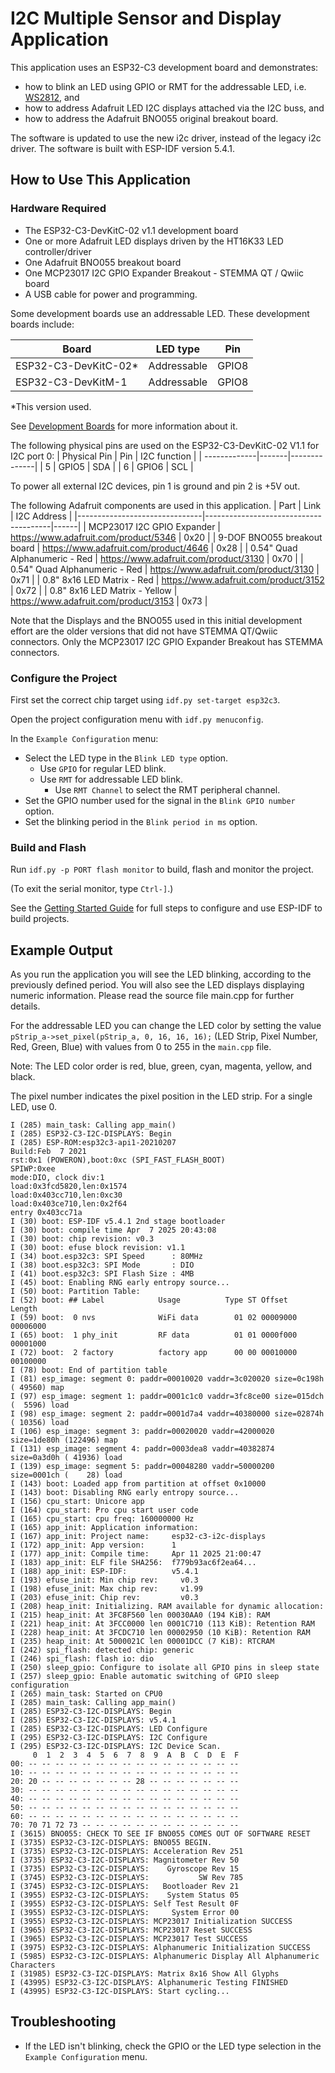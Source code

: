 # I2C Multiple Sensor and Display Application
This application uses an ESP32-C3 development board and demonstrates:
* how to blink an LED using GPIO or RMT for the addressable LED,
i.e. [WS2812](http://www.world-semi.com/Certifications/WS2812B.html), and
* how to address Adafruit LED I2C displays attached via the I2C buss, and
* how to address the Adafruit BNO055 original breakout board.

The software is updated to use the new i2c driver, instead of the legacy i2c driver.
The software is built with ESP-IDF version 5.4.1.

## How to Use This Application
### Hardware Required

* The ESP32-C3-DevKitC-02 v1.1 development board
* One or more Adafruit LED displays driven by the HT16K33 LED controller/driver
* One Adafruit BNO055 breakout board
* One MCP23017 I2C GPIO Expander Breakout - STEMMA QT / Qwiic board
* A USB cable for power and programming.

Some development boards use an addressable LED. These development boards include:

| Board                | LED type             | Pin     |
| -------------------- | -------------------- | ------- |
| ESP32-C3-DevKitC-02* | Addressable          | GPIO8   |
| ESP32-C3-DevKitM-1   | Addressable          | GPIO8   |

\*This version used.

See [Development Boards](https://www.espressif.com/en/products/devkits) for more information about it.

The following physical pins are used on the ESP32-C3-DevKitC-02 V1.1 for I2C port 0:
| Physical Pin | Pin   | I2C function |
| -------------|-------|--------------|
| 5            | GPIO5 | SDA          |
| 6            | GPIO6 | SCL          |

To power all external I2C devices, pin 1 is ground and pin 2 is +5V out.

The following Adafruit components are used in this application.
| Part                          | Link                                  | I2C Address |
|-------------------------------|---------------------------------------|------|
| MCP23017 I2C GPIO Expander    | https://www.adafruit.com/product/5346 | 0x20 |
| 9-DOF BNO055 breakout board   | https://www.adafruit.com/product/4646 | 0x28 |
| 0.54" Quad Alphanumeric - Red | https://www.adafruit.com/product/3130 | 0x70 |
| 0.54" Quad Alphanumeric - Red | https://www.adafruit.com/product/3130 | 0x71 |
| 0.8" 8x16 LED Matrix - Red    | https://www.adafruit.com/product/3152 | 0x72 |
| 0.8" 8x16 LED Matrix - Yellow | https://www.adafruit.com/product/3153 | 0x73 |

Note that the Displays and the BNO055 used in this initial development effort
are the older versions that did not have STEMMA QT/Qwiic connectors. Only the
MCP23017 I2C GPIO Expander Breakout has STEMMA connectors.
### Configure the Project

First set the correct chip target using `idf.py set-target esp32c3`.

Open the project configuration menu with `idf.py menuconfig`.

In the `Example Configuration` menu:

* Select the LED type in the `Blink LED type` option.
    * Use `GPIO` for regular LED blink.
    * Use `RMT` for addressable LED blink.
        * Use `RMT Channel` to select the RMT peripheral channel.
* Set the GPIO number used for the signal in the `Blink GPIO number` option.
* Set the blinking period in the `Blink period in ms` option.

### Build and Flash

Run `idf.py -p PORT flash monitor` to build, flash and monitor the project.

(To exit the serial monitor, type ``Ctrl-]``.)

See the [Getting Started Guide](https://docs.espressif.com/projects/esp-idf/en/latest/get-started/index.html) for full steps to configure and use ESP-IDF to build projects.

## Example Output

As you run the application you will see the LED blinking, according to the previously defined period. You will also see the LED displays displaying numeric information. Please read the source file main.cpp for further details.

For the addressable LED you can change the LED color by setting the value `pStrip_a->set_pixel(pStrip_a, 0, 16, 16, 16);` (LED Strip, Pixel Number, Red, Green, Blue) with values from 0 to 255 in the `main.cpp` file.

Note: The LED color order is red, blue, green, cyan, magenta, yellow, and black.

The pixel number indicates the pixel position in the LED strip. For a single LED, use 0.

```
I (285) main_task: Calling app_main()
I (285) ESP32-C3-I2C-DISPLAYS: Begin
I (285) ESP-ROM:esp32c3-api1-20210207
Build:Feb  7 2021
rst:0x1 (POWERON),boot:0xc (SPI_FAST_FLASH_BOOT)
SPIWP:0xee
mode:DIO, clock div:1
load:0x3fcd5820,len:0x1574
load:0x403cc710,len:0xc30
load:0x403ce710,len:0x2f64
entry 0x403cc71a
I (30) boot: ESP-IDF v5.4.1 2nd stage bootloader
I (30) boot: compile time Apr  7 2025 20:43:08
I (30) boot: chip revision: v0.3
I (30) boot: efuse block revision: v1.1
I (34) boot.esp32c3: SPI Speed      : 80MHz
I (38) boot.esp32c3: SPI Mode       : DIO
I (41) boot.esp32c3: SPI Flash Size : 4MB
I (45) boot: Enabling RNG early entropy source...
I (50) boot: Partition Table:
I (52) boot: ## Label            Usage          Type ST Offset   Length
I (59) boot:  0 nvs              WiFi data        01 02 00009000 00006000
I (65) boot:  1 phy_init         RF data          01 01 0000f000 00001000
I (72) boot:  2 factory          factory app      00 00 00010000 00100000
I (78) boot: End of partition table
I (81) esp_image: segment 0: paddr=00010020 vaddr=3c020020 size=0c198h ( 49560) map
I (97) esp_image: segment 1: paddr=0001c1c0 vaddr=3fc8ce00 size=015dch (  5596) load
I (98) esp_image: segment 2: paddr=0001d7a4 vaddr=40380000 size=02874h ( 10356) load
I (106) esp_image: segment 3: paddr=00020020 vaddr=42000020 size=1de80h (122496) map
I (131) esp_image: segment 4: paddr=0003dea8 vaddr=40382874 size=0a3d0h ( 41936) load
I (139) esp_image: segment 5: paddr=00048280 vaddr=50000200 size=0001ch (    28) load
I (143) boot: Loaded app from partition at offset 0x10000
I (143) boot: Disabling RNG early entropy source...
I (156) cpu_start: Unicore app
I (164) cpu_start: Pro cpu start user code
I (165) cpu_start: cpu freq: 160000000 Hz
I (165) app_init: Application information:
I (167) app_init: Project name:     esp32-c3-i2c-displays
I (172) app_init: App version:      1
I (177) app_init: Compile time:     Apr 11 2025 21:00:47
I (183) app_init: ELF file SHA256:  f779b93ac6f2ea64...
I (188) app_init: ESP-IDF:          v5.4.1
I (193) efuse_init: Min chip rev:     v0.3
I (198) efuse_init: Max chip rev:     v1.99 
I (203) efuse_init: Chip rev:         v0.3
I (208) heap_init: Initializing. RAM available for dynamic allocation:
I (215) heap_init: At 3FC8F560 len 00030AA0 (194 KiB): RAM
I (221) heap_init: At 3FCC0000 len 0001C710 (113 KiB): Retention RAM
I (228) heap_init: At 3FCDC710 len 00002950 (10 KiB): Retention RAM
I (235) heap_init: At 5000021C len 00001DCC (7 KiB): RTCRAM
I (242) spi_flash: detected chip: generic
I (246) spi_flash: flash io: dio
I (250) sleep_gpio: Configure to isolate all GPIO pins in sleep state
I (257) sleep_gpio: Enable automatic switching of GPIO sleep configuration
I (265) main_task: Started on CPU0
I (285) main_task: Calling app_main()
I (285) ESP32-C3-I2C-DISPLAYS: Begin
I (285) ESP32-C3-I2C-DISPLAYS: v5.4.1
I (285) ESP32-C3-I2C-DISPLAYS: LED Configure
I (295) ESP32-C3-I2C-DISPLAYS: I2C Configure
I (295) ESP32-C3-I2C-DISPLAYS: I2C Device Scan.
     0  1  2  3  4  5  6  7  8  9  A  B  C  D  E  F
00: -- -- -- -- -- -- -- -- -- -- -- -- -- -- -- -- 
10: -- -- -- -- -- -- -- -- -- -- -- -- -- -- -- -- 
20: 20 -- -- -- -- -- -- -- 28 -- -- -- -- -- -- -- 
30: -- -- -- -- -- -- -- -- -- -- -- -- -- -- -- -- 
40: -- -- -- -- -- -- -- -- -- -- -- -- -- -- -- -- 
50: -- -- -- -- -- -- -- -- -- -- -- -- -- -- -- -- 
60: -- -- -- -- -- -- -- -- -- -- -- -- -- -- -- -- 
70: 70 71 72 73 -- -- -- -- -- -- -- -- -- -- -- -- 
I (3615) BNO055: CHECK TO SEE IF BNO055 COMES OUT OF SOFTWARE RESET
I (3735) ESP32-C3-I2C-DISPLAYS: BNO055 BEGIN.
I (3735) ESP32-C3-I2C-DISPLAYS: Acceleration Rev 251
I (3735) ESP32-C3-I2C-DISPLAYS: Magnitometer Rev 50
I (3735) ESP32-C3-I2C-DISPLAYS:    Gyroscope Rev 15
I (3745) ESP32-C3-I2C-DISPLAYS:           SW Rev 785
I (3745) ESP32-C3-I2C-DISPLAYS:   Bootloader Rev 21
I (3955) ESP32-C3-I2C-DISPLAYS:    System Status 05
I (3955) ESP32-C3-I2C-DISPLAYS: Self Test Result 0F
I (3955) ESP32-C3-I2C-DISPLAYS:     System Error 00
I (3955) ESP32-C3-I2C-DISPLAYS: MCP23017 Initialization SUCCESS
I (3965) ESP32-C3-I2C-DISPLAYS: MCP23017 Reset SUCCESS
I (3965) ESP32-C3-I2C-DISPLAYS: MCP23017 Test SUCCESS
I (3975) ESP32-C3-I2C-DISPLAYS: Alphanumeric Initialization SUCCESS
I (5985) ESP32-C3-I2C-DISPLAYS: Alphanumeric Display All Alphanumeric Characters
I (31985) ESP32-C3-I2C-DISPLAYS: Matrix 8x16 Show All Glyphs
I (43995) ESP32-C3-I2C-DISPLAYS: Alphanumeric Testing FINISHED
I (43995) ESP32-C3-I2C-DISPLAYS: Start cycling...
```

## Troubleshooting
* If the LED isn't blinking, check the GPIO or the LED type selection in the 
`Example Configuration` menu.
